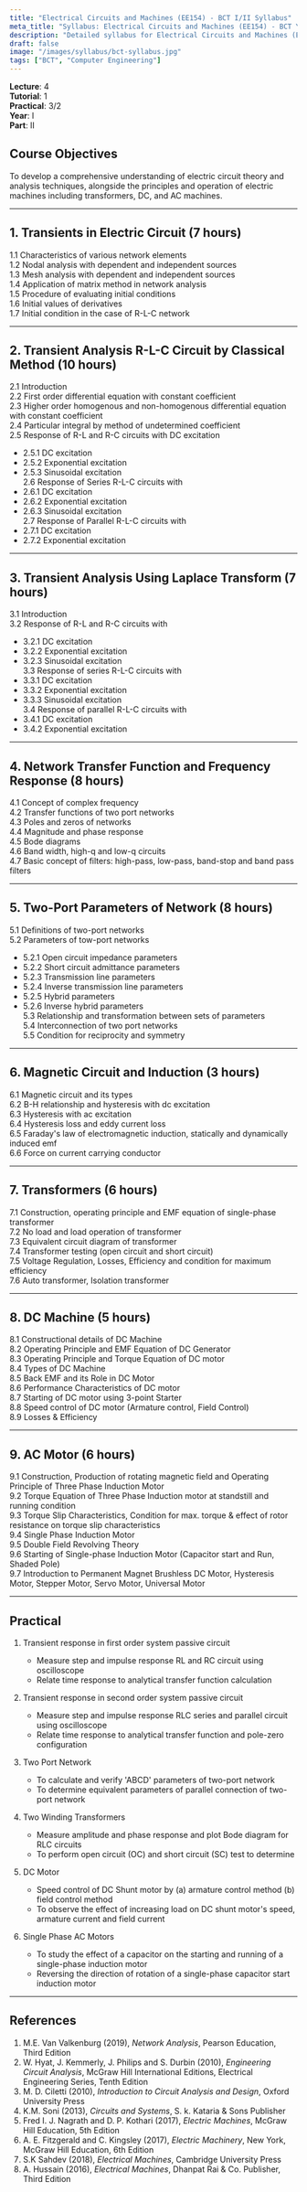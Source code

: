 ```yaml
---
title: "Electrical Circuits and Machines (EE154) - BCT I/II Syllabus"
meta_title: "Syllabus: Electrical Circuits and Machines (EE154) - BCT Year 1 Part 2 | IOE Notes"
description: "Detailed syllabus for Electrical Circuits and Machines (EE154), a first year, second part subject in the IOE BCT (Bachelor of Computer Engineering) program. Covers electric circuit theory, analysis techniques, and electric machines."
draft: false
image: "/images/syllabus/bct-syllabus.jpg"
tags: ["BCT", "Computer Engineering"]
---
```


**Lecture**: 4  
**Tutorial**: 1  
**Practical**: 3/2  
**Year**: I  
**Part**: II  

## Course Objectives

To develop a comprehensive understanding of electric circuit theory and analysis techniques, alongside the principles and operation of electric machines including transformers, DC, and AC machines.

---

## 1. Transients in Electric Circuit (7 hours)

1.1 Characteristics of various network elements  
1.2 Nodal analysis with dependent and independent sources  
1.3 Mesh analysis with dependent and independent sources  
1.4 Application of matrix method in network analysis  
1.5 Procedure of evaluating initial conditions  
1.6 Initial values of derivatives  
1.7 Initial condition in the case of R-L-C network  

---

## 2. Transient Analysis R-L-C Circuit by Classical Method (10 hours)

2.1 Introduction  
2.2 First order differential equation with constant coefficient  
2.3 Higher order homogenous and non-homogenous differential equation with constant coefficient  
2.4 Particular integral by method of undetermined coefficient  
2.5 Response of R-L and R-C circuits with DC excitation  
  - 2.5.1 DC excitation  
  - 2.5.2 Exponential excitation  
  - 2.5.3 Sinusoidal excitation  
2.6 Response of Series R-L-C circuits with  
  - 2.6.1 DC excitation  
  - 2.6.2 Exponential excitation  
  - 2.6.3 Sinusoidal excitation  
2.7 Response of Parallel R-L-C circuits with  
  - 2.7.1 DC excitation  
  - 2.7.2 Exponential excitation  

---

## 3. Transient Analysis Using Laplace Transform (7 hours)

3.1 Introduction  
3.2 Response of R-L and R-C circuits with  
  - 3.2.1 DC excitation  
  - 3.2.2 Exponential excitation  
  - 3.2.3 Sinusoidal excitation  
3.3 Response of series R-L-C circuits with  
  - 3.3.1 DC excitation  
  - 3.3.2 Exponential excitation  
  - 3.3.3 Sinusoidal excitation  
3.4 Response of parallel R-L-C circuits with  
  - 3.4.1 DC excitation  
  - 3.4.2 Exponential excitation  

---

## 4. Network Transfer Function and Frequency Response (8 hours)

4.1 Concept of complex frequency  
4.2 Transfer functions of two port networks  
4.3 Poles and zeros of networks  
4.4 Magnitude and phase response  
4.5 Bode diagrams  
4.6 Band width, high-q and low-q circuits  
4.7 Basic concept of filters: high-pass, low-pass, band-stop and band pass filters  

---

## 5. Two-Port Parameters of Network (8 hours)

5.1 Definitions of two-port networks  
5.2 Parameters of tow-port networks  
  - 5.2.1 Open circuit impedance parameters  
  - 5.2.2 Short circuit admittance parameters  
  - 5.2.3 Transmission line parameters  
  - 5.2.4 Inverse transmission line parameters  
  - 5.2.5 Hybrid parameters  
  - 5.2.6 Inverse hybrid parameters  
5.3 Relationship and transformation between sets of parameters  
5.4 Interconnection of two port networks  
5.5 Condition for reciprocity and symmetry  

---

## 6. Magnetic Circuit and Induction (3 hours)

6.1 Magnetic circuit and its types  
6.2 B-H relationship and hysteresis with dc excitation  
6.3 Hysteresis with ac excitation  
6.4 Hysteresis loss and eddy current loss  
6.5 Faraday's law of electromagnetic induction, statically and dynamically induced emf  
6.6 Force on current carrying conductor  

---

## 7. Transformers (6 hours)

7.1 Construction, operating principle and EMF equation of single-phase transformer  
7.2 No load and load operation of transformer  
7.3 Equivalent circuit diagram of transformer  
7.4 Transformer testing (open circuit and short circuit)  
7.5 Voltage Regulation, Losses, Efficiency and condition for maximum efficiency  
7.6 Auto transformer, Isolation transformer  

---

## 8. DC Machine (5 hours)

8.1 Constructional details of DC Machine  
8.2 Operating Principle and EMF Equation of DC Generator  
8.3 Operating Principle and Torque Equation of DC motor  
8.4 Types of DC Machine  
8.5 Back EMF and its Role in DC Motor  
8.6 Performance Characteristics of DC motor  
8.7 Starting of DC motor using 3-point Starter  
8.8 Speed control of DC motor (Armature control, Field Control)  
8.9 Losses & Efficiency  

---

## 9. AC Motor (6 hours)

9.1 Construction, Production of rotating magnetic field and Operating Principle of Three Phase Induction Motor  
9.2 Torque Equation of Three Phase Induction motor at standstill and running condition  
9.3 Torque Slip Characteristics, Condition for max. torque & effect of rotor resistance on torque slip characteristics  
9.4 Single Phase Induction Motor  
9.5 Double Field Revolving Theory  
9.6 Starting of Single-phase Induction Motor (Capacitor start and Run, Shaded Pole)  
9.7 Introduction to Permanent Magnet Brushless DC Motor, Hysteresis Motor, Stepper Motor, Servo Motor, Universal Motor  

---

## Practical

1. Transient response in first order system passive circuit  
   - Measure step and impulse response RL and RC circuit using oscilloscope  
   - Relate time response to analytical transfer function calculation  

2. Transient response in second order system passive circuit  
   - Measure step and impulse response RLC series and parallel circuit using oscilloscope  
   - Relate time response to analytical transfer function and pole-zero configuration  

3. Two Port Network  
   - To calculate and verify 'ABCD' parameters of two-port network  
   - To determine equivalent parameters of parallel connection of two-port network  

4. Two Winding Transformers  
   - Measure amplitude and phase response and plot Bode diagram for RLC circuits  
   - To perform open circuit (OC) and short circuit (SC) test to determine  

5. DC Motor  
   - Speed control of DC Shunt motor by (a) armature control method (b) field control method  
   - To observe the effect of increasing load on DC shunt motor's speed, armature current and field current  

6. Single Phase AC Motors  
   - To study the effect of a capacitor on the starting and running of a single-phase induction motor  
   - Reversing the direction of rotation of a single-phase capacitor start induction motor  

---

## References

1. M.E. Van Valkenburg (2019), *Network Analysis*, Pearson Education, Third Edition  
2. W. Hyat, J. Kemmerly, J. Philips and S. Durbin (2010), *Engineering Circuit Analysis*, McGraw Hill International Editions, Electrical Engineering Series, Tenth Edition  
3. M. D. Ciletti (2010), *Introduction to Circuit Analysis and Design*, Oxford University Press  
4. K.M. Soni (2013), *Circuits and Systems*, S. k. Kataria & Sons Publisher  
5. Fred I. J. Nagrath and D. P. Kothari (2017), *Electric Machines*, McGraw Hill Education, 5th Edition  
6. A. E. Fitzgerald and C. Kingsley (2017), *Electric Machinery*, New York, McGraw Hill Education, 6th Edition  
7. S.K Sahdev (2018), *Electrical Machines*, Cambridge University Press  
8. A. Hussain (2016), *Electrical Machines*, Dhanpat Rai & Co. Publisher, Third Edition